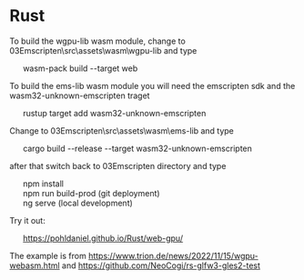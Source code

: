 # Rust

To build the wgpu-lib wasm module, change to 03Emscripten\src\assets\wasm\wgpu-lib and type

&nbsp;&nbsp;&nbsp;&nbsp;&nbsp;&nbsp;wasm-pack build --target web

To build the ems-lib wasm module you will need the emscripten sdk and the wasm32-unknown-emscripten traget 

&nbsp;&nbsp;&nbsp;&nbsp;&nbsp;&nbsp;rustup target add wasm32-unknown-emscripten

Change to 03Emscripten\src\assets\wasm\ems-lib and type

&nbsp;&nbsp;&nbsp;&nbsp;&nbsp;&nbsp;cargo build --release --target wasm32-unknown-emscripten

after that switch back to 03Emscripten directory and type

&nbsp;&nbsp;&nbsp;&nbsp;&nbsp;&nbsp;npm install  
&nbsp;&nbsp;&nbsp;&nbsp;&nbsp;&nbsp;npm run build-prod   (git deployment)  
&nbsp;&nbsp;&nbsp;&nbsp;&nbsp;&nbsp;ng serve             (local development)  

Try it out:

&nbsp;&nbsp;&nbsp;&nbsp;&nbsp;&nbsp;https://pohldaniel.github.io/Rust/web-gpu/  

The example is from https://www.trion.de/news/2022/11/15/wgpu-webasm.html and https://github.com/NeoCogi/rs-glfw3-gles2-test
